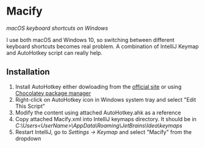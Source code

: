 # Macify
_macOS keyboard shortcuts on Windows_

I use both macOS and Windows 10, so switching between different keyboard shortcuts becomes real problem.
A combination of IntelliJ Keymap and AutoHotkey script can really help.

## Installation
1. Install AutoHotkey either dowloading from the [official site](https://www.autohotkey.com/) or using [Chocolatey package manager](https://chocolatey.org/)
2. Right-click on AutoHotkey icon in Windows system tray and select "Edit This Script"
3. Modify the content using attached AutoHotkey.ahk as a reference
4. Copy attached Macify.xml into IntelliJ keymaps directory. It should be in _C:\Users\<UserName>\AppData\Roaming\JetBrains\Idea<XXX>\keymaps_
5. Restart IntelliJ, go to _Settings -> Keymap_ and select "Macify" from the dropdown
